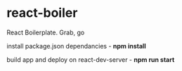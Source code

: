 # react-boiler
React Boilerplate. Grab, go

install package.json dependancies - <b>npm install</b>

build app and deploy on react-dev-server - <b>npm run start</b>


